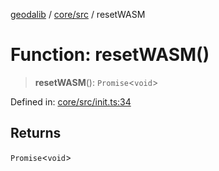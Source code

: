 [geodalib](../../../modules.md) / [core/src](../index.md) / resetWASM

# Function: resetWASM()

> **resetWASM**(): `Promise`\<`void`\>

Defined in: [core/src/init.ts:34](https://github.com/GeoDaCenter/geoda-lib/blob/3f9453a08cf3d7f96b1a0d65d18359804129d8d2/js/packages/core/src/init.ts#L34)

## Returns

`Promise`\<`void`\>
